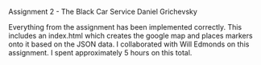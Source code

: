 Assignment 2 - The Black Car Service
Daniel Grichevsky

Everything from the assignment has been implemented correctly. This includes an index.html which creates the google map and places markers onto it based on the JSON data. I collaborated with Will Edmonds on this assignment. I spent approximately 5 hours on this total.
